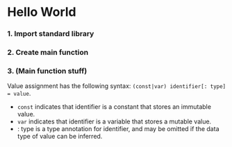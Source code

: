 # Hello World
### 1. Import standard library
### 2. Create main function

### 3. (Main function stuff)




Value assignment has the following syntax: `(const|var) identifier[: type] = value`.

- `const` indicates that identifier is a constant that stores an immutable value.
- `var` indicates that identifier is a variable that stores a mutable value.
- : type is a type annotation for identifier, and may be omitted if the data type of value can be inferred.
